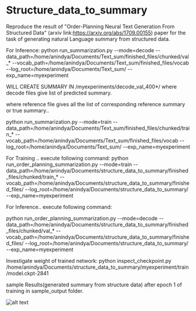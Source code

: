 # Structure_data_to_summary
Reproduce the result of  "Order-Planning Neural Text Generation From Structured Data" (arxiv link:https://arxiv.org/abs/1709.00155) paper for the task of generating natural Language summary from structured data.

For Inference:
python run_summarization.py --mode=decode --data_path=/home/anindya/Documents/Text_sum/finished_files/chunked/val_* --vocab_path=/home/anindya/Documents/Text_sum/finished_files/vocab --log_root=/home/anindya/Documents/Text_sum/ --exp_name=myexperiment

WILL CREATE SUMMARY IN /myexperiments/decode_val_400*/
where decode files give list of predicted summary.

where reference file gives all the list of corresponding reference summary or true summary..

python run_summarization.py --mode=train --data_path=/home/anindya/Documents/Text_sum/finished_files/chunked/train_* --vocab_path=/home/anindya/Documents/Text_sum/finished_files/vocab --log_root=/home/anindya/Documents/Text_sum/ --exp_name=myexperiment

For Training .. execute following command:
python run_order_planning_summarization.py --mode=train --data_path=/home/anindya/Documents/structure_data_to_summary/finished_files/chunked/train_* --vocab_path=/home/anindya/Documents/structure_data_to_summary/finished_files/ --log_root=/home/anindya/Documents/structure_data_to_summary/ --exp_name=myexperiment


For Inference.. execute following command:

python run_order_planning_summarization.py --mode=decode --data_path=/home/anindya/Documents/structure_data_to_summary/finished_files/chunked/val_* --vocab_path=/home/anindya/Documents/structure_data_to_summary/finished_files/ --log_root=/home/anindya/Documents/structure_data_to_summary/ --exp_name=myexperiment

Investigate weight of trained network:
python inspect_checkpoint.py /home/anindya/Documents/structure_data_to_summary/myexperiment/train/model.ckpt-2841

sample Results(generated summary from structure data) after epoch 1 of training in sample_output folder.

![alt text](https://github.com/anindyasarkarIITH/Structure_data_to_summary/master//home/anindya/Desktop/Structure_data_to_Summary/sample_output/sample_output4.png)

